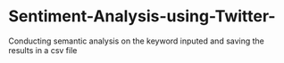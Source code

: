 # Sentiment-Analysis-using-Twitter-
Conducting semantic analysis on the keyword inputed and saving the results in a csv file
